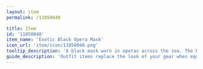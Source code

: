 ```yaml
---
layout: item
permalink: /11050040

title: Item
id: '11050040'
item_name: 'Exotic Black Opera Mask'
icon_url: 'item/icon/11050040.png'
tooltip_description: 'A black mask worn in operas across the sea. The black hue fills you with a sense of gravity.'
guide_description: 'Outfit items replace the look of your gear when equipped.'
---
```

